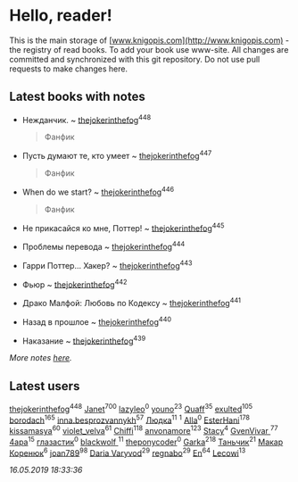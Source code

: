 # Hello, reader!
This is the main storage of [www.knigopis.com](http://www.knigopis.com) - the registry of read books.
To add your book use www-site. All changes are committed and synchronized with this git repository.
Do not use pull requests to make changes here.


## Latest books with notes
* Нежданчик. ~ [thejokerinthefog](users/317/317244423-vkontakte)<sup>448</sup>
    > Фанфик

* Пусть думают те, кто умеет ~ [thejokerinthefog](users/317/317244423-vkontakte)<sup>447</sup>
    > Фанфик

* When do we start? ~ [thejokerinthefog](users/317/317244423-vkontakte)<sup>446</sup>
    > Фанфик

* Не прикасайся ко мне, Поттер! ~ [thejokerinthefog](users/317/317244423-vkontakte)<sup>445</sup>

* Проблемы перевода ~ [thejokerinthefog](users/317/317244423-vkontakte)<sup>444</sup>

* Гарри Поттер... Хакер? ~ [thejokerinthefog](users/317/317244423-vkontakte)<sup>443</sup>

* Фьюр ~ [thejokerinthefog](users/317/317244423-vkontakte)<sup>442</sup>

* Драко Малфой: Любовь по Кодексу ~ [thejokerinthefog](users/317/317244423-vkontakte)<sup>441</sup>

* Назад в прошлое ~ [thejokerinthefog](users/317/317244423-vkontakte)<sup>440</sup>

* Наказание ~ [thejokerinthefog](users/317/317244423-vkontakte)<sup>439</sup>


_More notes [here](latest_books_with_notes.md)._


## Latest users
[thejokerinthefog](users/317/317244423-vkontakte)<sup>448</sup> 
[Janet](users/108/108113656204404967440-google)<sup>700</sup> 
[lazyleo](users/116/116845519572391639637-google)<sup>0</sup> 
[youno](users/302/302928912-vkontakte)<sup>23</sup> 
[Quaff](users/122/12267158-vkontakte)<sup>35</sup> 
[exulted](users/100/100599204551896265722-google)<sup>105</sup> 
[borodach](users/157/15706320-vkontakte)<sup>165</sup> 
[inna.besprozvannykh](users/733/73323849-yandex)<sup>57</sup> 
[Людка](users/111/111038749-vkontakte)<sup>11</sup> 
[](users/114/114792281744850455512-google)<sup>1</sup> 
[Alla](users/103/103352250712959229257-google)<sup>0</sup> 
[EsterHani](users/305/30558181-vkontakte)<sup>178</sup> 
[kissamasya](users/684/68439978-vkontakte)<sup>60</sup> 
[violet_velva](users/116/116961712580551399099-google)<sup>61</sup> 
[Chiffi](users/105/105831994080785626680-google)<sup>118</sup> 
[anvonamore](users/595/5957175-vkontakte)<sup>123</sup> 
[Stacy](users/309/30902475-vkontakte)<sup>4</sup> 
[GvenVivar ](users/158/158266434925901-facebook)<sup>77</sup> 
[4apa](users/117/117392596378069249667-google)<sup>15</sup> 
[глазастик](users/115/115257673890455357280-google)<sup>0</sup> 
[blackwolf ](users/236/236639644-vkontakte)<sup>11</sup> 
[theponycoder](users/195/195144442-vkontakte)<sup>0</sup> 
[Garka](users/115/115753719718250012620-google)<sup>218</sup> 
[Таньчик](users/209/2096581563762610-facebook)<sup>21</sup> 
[Макар Коренюк](users/126/126368737-vkontakte)<sup>6</sup> 
[joan789](users/240/2401650-vkontakte)<sup>98</sup> 
[Daria Varyvod](users/829/829893410524253-facebook)<sup>29</sup> 
[regnabo](users/870/870059322-yandex)<sup>29</sup> 
[En](users/333/333646551-vkontakte)<sup>64</sup> 
[Lecowi](users/521/521873425-vkontakte)<sup>13</sup> 


_16.05.2019 18:33:36_
